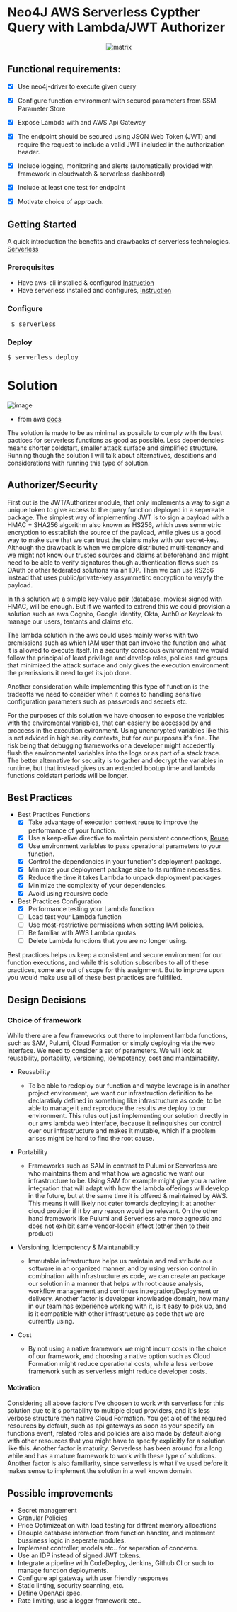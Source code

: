 # Neo4J AWS Serverless Cypther Query with Lambda/JWT Authorizer
<center>

![matrix](https://routerjockey.com/wp-content/uploads/2017/02/Matrix-code-gif.gif)

</center>

## Functional requirements: 
 - [x] Use neo4j-driver to execute given query
 - [x] Configure function environment with secured parameters from SSM Parameter Store
 - [x] Expose Lambda with and AWS Api Gateway
 - [x] The endpoint should be secured using JSON Web Token (JWT) and require the request to include a valid JWT included in the authorization header.
 - [x] Include logging, monitoring and alerts (automatically provided with framework in cloudwatch & serverless dashboard)
 - [x] Include at least one test for endpoint
 - [x] Motivate choice of approach.


## Getting Started
A quick introduction the benefits and drawbacks of serverless technologies. [Serverless](../master/Serverless.pdf)
### Prerequisites
- Have aws-cli installed & configured [Instruction](https://docs.aws.amazon.com/cli/latest/userguide/cli-chap-install.html)
- Have serverless installed and configures, [Instruction](https://www.serverless.com/framework/docs/getting-started/)

### Configure
<pre> $ serverless </pre>
### Deploy 
<pre>$ serverless deploy</pre>

# Solution
![image](https://docs.aws.amazon.com/apigateway/latest/developerguide/images/custom-auth-workflow.png) 
- from aws [docs](https://docs.aws.amazon.com/apigateway/latest/devloperguide)

The solution is made to be as minimal as possible to comply with the best pactices for serverless functions as good as possible.  Less dependencies means shorter coldstart, smaller attack surface and simplified structure. Running though the solution I will talk about alternatives, descitions and considerations with running this type of solution.

## Authorizer/Security
First out is the JWT/Authorizer module, that only implements a way to sign a unique token to give access to the query function deployed in a sepereate package. The simplest way of implementing JWT is to sign a payload with a HMAC + SHA256 algorithm also known as HS256, which uses semmetric encryption to esstablish the source of the payload, while gives us a good way to make sure that we can trust the claims make with our secret-key. Although the drawback is when we emplore distributed multi-tenancy and we might not know our trusted sources and claims at beforehand and might need to be able to verify signatures though authentication flows such as OAuth or other federated solutions via an IDP. Then we can use RS256 instead that uses public/private-key assymmetirc encryption to veryfy the payload. 

In this solution we a simple key-value pair (database, movies) signed with HMAC, will be enough. But if we wanted to extrend this we could provision a solution such as aws Cognito, Google Identity, Okta, Auth0 or Keycloak to manage our users, tentants and claims etc. 

The lambda solution in the aws could uses mainly works with two premissions such as which IAM user that can invoke the function and what it is allowed to execute itself.  In a security conscious evnironment we would follow the principal of least privilage and develop roles, policies and groups that minimized the attack surface and only gives the execution environment the premissions it need to get its job done.

Another consideration while implementing this type of function is the tradeoffs we need to consider when it comes to handling sensitive configuration parameters such as passwords and secrets etc. 

For the purposes of this solution we have choosen to expose the variables with the enviromental variables, that can easierly be accessed by and proccess in the execution evironment. Using unencrypted variables like this is not adviced in high seurity contexts, but for our purposes it's fine. The risk being that debugging frameworks or a developer might accedently flush the environmental variables into the logs or as part of a stack trace.
The better alternative for security is to gather and decrypt the variables in runtime, but that instead gives us an extended bootup time and lambda functions coldstart periods will be longer. 


## Best Practices
* Best Practices Functions
  - [x] Take advantage of execution context reuse to improve the performance of your function.
  - [x] Use a keep-alive directive to maintain persistent connections, [Reuse]( https://docs.amazonaws.cn/en_us/sdk-for-javascript/v2/developer-guide/node-reusing-connections.html )
  - [x] Use environment variables to pass operational parameters to your function.
  - [x] Control the dependencies in your function's deployment package.
  - [x] Minimize your deployment package size to its runtime necessities.
  - [x] Reduce the time it takes Lambda to unpack deployment packages
  - [x] Minimize the complexity of your dependencies.
  - [x] Avoid using recursive code

* Best Practices Configuration
  - [x] Performance testing your Lambda function
  - [ ] Load test your Lambda function
  - [ ] Use most-restrictive permissions when setting IAM policies.
  - [ ] Be familiar with AWS Lambda quotas
  - [ ] Delete Lambda functions that you are no longer using.

Best practices helps us keep a consistent and secure environment for our function executions, and while this solution subscribes to all of these practices, some are out of scope for this assignment. But to improve upon you would make use all of these best practices are fullfilled. 

## Design Decisions
### Choice of framework
While there are a few frameworks out there to implement lambda functions, such as SAM, Pulumi, Cloud Formation or simply deploying via the web interface. We need to consider a set of parameters. We will look at reusability, portability, versioning, idempotency, cost and maintainability.

- Reusability
  - To be able to redeploy our function and maybe leverage is in another project environment, we want our infrastruction definition to be declarativly defined in something like infrastructure as code, to be able to manage it and reproduce the results we deploy to our environment. This rules out just implementing our solution directly in our aws lambda web interface, because it relinquishes our control over our infrastructure and makes it mutable, which if a problem arises might be hard to find the root cause.
- Portability
  - Frameworks such as SAM in contrast to Pulumi or Serverless are who maintains them and what how we agnostic we want our infrastructure to be. Using SAM for example might give you a native integration that will adapt with how the lambda offerings will develop in the future, but at the same time it is offered & maintained by AWS. This means it will likely not cater towards deploying it at another cloud provider if it by any reason would be relevant. On the other hand framework like Pulumi and Serverless are more agnostic and does not exhibit same vendor-lockin effect (other then to their product)

- Versioning, Idempotency & Maintanability
  - Immutable infrastructure helps us maintain and redistribute our software in an organized manner, and by using version control in combination with infrastructure as code, we can create an package our solution in a manner that helps with root cause analysis, workflow management and continues intregration/Deployment or delivery. Another factor is developer knowleadge domain, how many in our team has experience working with it, is it easy to pick up, and is it compatible with other infrastructure as code that we are currently using.   

- Cost
  - By not using a native framework we might incurr costs in the choice of our framework, and choosing a native option such as Cloud Formation might reduce operational costs, while a less verbose framework such as serverless might reduce developer costs. 

#### Motivation 
Considering all above factors I've choosen to work with serverless for this solution due to it's portability to multiple cloud providers, and it's less verbose structure then native Cloud Formation. You get alot of the required resources by default, such as api gateways as soon as your specify an functions event, related roles and policies are also made by default along with other resources that you might have to specify explicitly for a solution like this. Another factor is maturity. Serverless has been around for a long while and has a mature framework to work with these type of solutions. Another factor is also familiarity, since serverless is what i've used before it makes sense to implement the solution in a well known domain.

## Possible improvements
- Secret management
- Granular Policies
- Price Optimizeation with load testing for diffrent memory allocations
- Deouple database interaction from function handler, and implement bussiness logic in seperate modules.
- Implement controller, models etc.. for seperation of concerns.
- Use an IDP instead of signed JWT tokens.
- Integrate a pipeline with CodeDeploy, Jenkins, Github CI or such to manage function deployments.
- Configure api gateway with user friendly responses
- Static linting, security scanning, etc. 
- Define OpenApi spec.
- Rate limiting, use a logger framework etc..